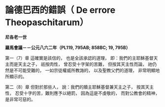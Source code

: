 # 論德巴西的錯誤（ De  errore  Theopaschitarum）


**尼各老一世**

**羅馬會議－－公元八六二年（PL119, 795AB; 858BC; 19, 795B）**





第一（7）章  這確實是該信的， 也是全該承認的道理， 即：我們的主耶穌基督天主而是天主之子， 祇按肉性， 曾忍受十字架的苦難， 但按其天主性而論， 祂仍然是不可能受難的， 一如宗徒權威所教誨的， 以及聖教父們的道理， 非常明顯地所顯示的。

第二（8）章  但對於那些人， 說：我們的贖主耶穌基督兼天主之子， 按其天主性， 忍受十字的苦，難則應予以絕罰， 因為這是不虔敬的， 而對公教會的精神， 是非常可惡的。

